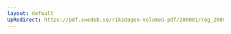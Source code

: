 ```yaml
---
layout: default
UpRedirect: https://pdf.swedeb.se/riksdagen-volumeG-pdf/200001/reg_200001.pdf
---
```

